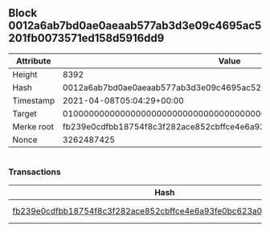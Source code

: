 ## Block 0012a6ab7bd0ae0aeaab577ab3d3e09c4695ac5201fb0073571ed158d5916dd9

Attribute | Value
--- | ---
Height | 8392
Hash | 0012a6ab7bd0ae0aeaab577ab3d3e09c4695ac5201fb0073571ed158d5916dd9
Timestamp | 2021-04-08T05:04:29+00:00
Target | 0100000000000000000000000000000000000000000000000000000000000000
Merke root | fb239e0cdfbb18754f8c3f282ace852cbffce4e6a93fe0bc623a054f8350d190
Nonce | 3262487425

```

```

### Transactions

Hash | Amount
--- | ---
[fb239e0cdfbb18754f8c3f282ace852cbffce4e6a93fe0bc623a054f8350d190](fb239e0cdfbb18754f8c3f282ace852cbffce4e6a93fe0bc623a054f8350d190.md) | 10.00000000 SKEPTI 
